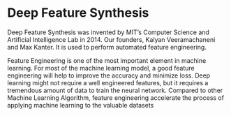# Deep Feature Synthesis

Deep Feature Synthesis was invented by MIT’s Computer Science and Artificial Intelligence Lab in 2014. Our founders, Kalyan Veeramachaneni and Max Kanter. It is used to perform automated feature engineering. 

Feature Engineering is one of the most important element in machine learning. For most of the machine learning model, a good feature engineering will help to improve the accuracy and minimize loss. Deep learning might not require a well engineered features, but it requires a tremendous amount of data to train the neural network. Compared to other Machine Learning Algorithm, feature engineering accelerate the process of applying machine learning to the valuable datasets
